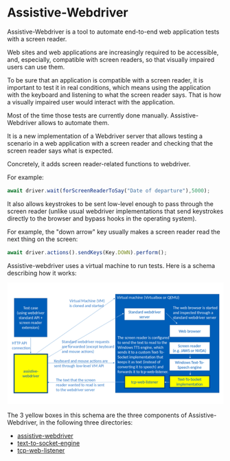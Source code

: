 # Assistive-Webdriver

Assistive-Webdriver is a tool to automate end-to-end web application tests with a screen reader.

Web sites and web applications are increasingly required to be accessible, and, especially, compatible with screen readers, so that visually impaired users can use them.

To be sure that an application is compatible with a screen reader, it is important to test it in real conditions, which means using the application with the keyboard and listening to what the screen reader says. That is how a visually impaired user would interact with the application.

Most of the time those tests are currently done manually. Assistive-Webdriver allows to automate them.

It is a new implementation of a Webdriver server that allows testing a scenario in a web application with a screen reader and checking that the screen reader says what is expected.

Concretely, it adds screen reader-related functions to webdriver.

For example:

```js
await driver.wait(forScreenReaderToSay("Date of departure"),5000);
```

It also allows keystrokes to be sent low-level enough to pass through the screen reader (unlike usual webdriver implementations that send keystrokes directly to the browser and bypass hooks in the operating system).

For example, the "down arrow" key usually makes a screen reader read the next thing on the screen:

```js
await driver.actions().sendKeys(Key.DOWN).perform();
```

Assistive-webdriver uses a virtual machine to run tests. Here is a schema describing how it works:

![Architecture of Assistive-Webdriver](components/assistive-webdriver/architecture.png)

The 3 yellow boxes in this schema are the three components of Assistive-Webdriver, in the following three directories:
- [assistive-webdriver](components/assistive-webdriver)
- [text-to-socket-engine](components/text-to-socket-engine)
- [tcp-web-listener](components/tcp-web-listener)
